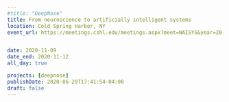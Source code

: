 ```yaml
---
#title: "DeepNose"
title: From neuroscience to artificially intelligent systems
location: Cold Spring Harbor, NY
event_url: https://meetings.cshl.edu/meetings.aspx?meet=NAISYS&year=20


date: 2020-11-09
date_end: 2020-11-12
all_day: true

projects: [deepnose]
publishDate: 2020-06-29T17:41:54-04:00
draft: false
---
```

